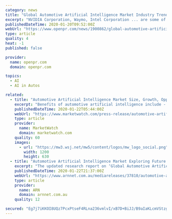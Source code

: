 ```yaml
---
category: news
title: "Global Automotive Artificial Intelligence Market Industry Trends, Estimation & Forecast, 2018 - 2025"
excerpt: "NVIDIA Corporation, Waymo, Intel Corporation ... are some of the key players operating in the global automotive artificial intelligence market."
publishedDateTime: 2020-01-20T09:52:00Z
webUrl: "https://www.openpr.com/news/1900862/global-automotive-artificial-intelligence-market-industry"
type: article
quality: 4
heat: -1
published: false

provider:
  name: openpr.com
  domain: openpr.com

topics:
  - AI
  - AI in Autos

related:
  - title: "Automotive Artificial Intelligence Market Size, Growth, Opportunity and Forecast to 2025"
    excerpt: "Benefits of automotive artificial intelligence include - driverless cars, smarter, safer and affordable, assisted features, cognitive predictive maintenance. Sample Infographics: Market Dynamics ..."
    publishedDateTime: 2020-01-22T05:44:00Z
    webUrl: "https://www.marketwatch.com/press-release/automotive-artificial-intelligence-market-size-growth-opportunity-and-forecast-to-2025-2020-01-22?mod=mw_quote_news"
    type: article
    provider:
      name: MarketWatch
      domain: marketwatch.com
    quality: 60
    images:
      - url: "https://mw3.wsj.net/mw5/content/logos/mw_logo_social.png"
        width: 1200
        height: 630
  - title: "Automotive Artificial Intelligence Market Exploring Future Growth 2017-2024 and Key Players - NVIDIA, Waymo, Intel"
    excerpt: "The updated research report on ‘Global Automotive Artificial Intelligence Market’ offers real-time information with key insights on product specification, customers’ requirements ..."
    publishedDateTime: 2020-01-22T21:37:00Z
    webUrl: "https://www.arnnet.com.au/mediareleases/37810/automotive-artificial-intelligence-market/"
    type: article
    provider:
      name: ARN
      domain: arnnet.com.au
    quality: 12

secured: "Eg7j7iKKOI8UQz7PcxPtseF4RLna236vmlvI/xB7D+BiJJ/B9aIaKLcmVStzgk1iHOJrfN9qu0IsJIix3E/rpHi5duPH4FTB6tZCRrpzJ8dRltCc3eCbGwJEATaYdxaCJUp+Oys8IVuTSzsqAX2M1xV01gxcqGqBtoX8ZWxylGK+j+Vv985WYTXkkkBm4BXUXGfrVXIzo7G/Z0+P4IQiSj53FYPCLuSEwLfcERJAUPelGm7yakXgMBcmpDlVZO2BgoNuzxxy3Escv9cnLxcVYCvILt1bKEZsUV2flVMqhlERzLldEKntmp8R7Y2bO6wT;MVQ+cR4fbNMP8tNVN5ZcgQ=="
---
```


